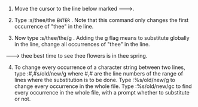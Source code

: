   1. Move the cursor to the line below marked --->.

  2. Type  :s/thee/the `ENTER` .  Note that this command only changes the
     first occurrence of "thee" in the line.

  3. Now type  :s/thee/the/g .  Adding the  g  flag means to substitute globally in the line, change all occurrences of "thee" in the line.

---> thee best time to see thee flowers is in thee spring.

  4. To change every occurrence of a character string between two lines,
     type   :#,#s/old/new/g    where #,# are the line numbers of the range
                               of lines where the substitution is to be done.
     Type   :%s/old/new/g      to change every occurrence in the whole file.
     Type   :%s/old/new/gc     to find every occurrence in the whole file,
     			       with a prompt whether to substitute or not.